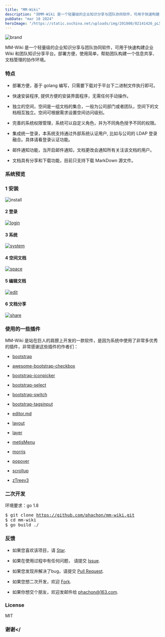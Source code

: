 ```yaml
---
title: "MM-Wiki"
description: "测MM-Wiki 是一个轻量级的企业知识分享与团队协同软件，可用于快速构建企业 Wiki 和团队知识分享平台。部署方便，使用简单，帮助团队构建一个信息共享、文档管理的协作环境。"
pubDate: "mar 18 2024"
heroImage: "/https://static.oschina.net/uploads/img/201808/02141426_pL5i.png"
---
```


<img alt="brand" src="https://static.oschina.net/uploads/img/201808/02141426_pL5i.png"></a></p><p>MM-Wiki 是一个轻量级的企业知识分享与团队协同软件，可用于快速构建企业 Wiki 和团队知识分享平台。部署方便，使用简单，帮助团队构建一个信息共享、文档管理的协作环境。</p><h3>特点</h3><ul class=" list-paddingleft-2"><li><p>部署方便，基于 golang 编写，只需要下载对于平台下二进制文件执行即可。</p></li><li><p>快速安装程序, 提供方便的安装界面程序，无需任何手动操作。</p></li><li><p>独立的空间，空间是一组文档的集合，一般为公司部门或者团队，空间下的文档相互独立。空间可根据需求设置空间访问级别。</p></li><li><p>完善的系统权限管理，系统可以自定义角色，并为不同角色授予不同的权限。</p></li><li><p>集成统一登录，本系统支持通过外部系统认证用户, 比如与公司的 LDAP 登录融合。具体请看登录认证功能。</p></li><li><p>邮件通知功能，当开启邮件通知，文档更改会通知所有关注该文档的用户。</p></li><li><p>文档具有分享和下载功能，目前只支持下载 MarkDown 源文件。</p></li></ul><h3>系统预览</h3><h3>1 安装</h3><p><img alt="install" src="https://static.oschina.net/uploads/img/201808/02141427_uAwe.png"></p><h4>2 登录</h4><p><a href="https://github.com/phachon/mm-wiki/blob/master/static/images/preview/login.png" target="_blank"><img alt="login" src="https://static.oschina.net/uploads/img/201808/02141430_F4X7.png"></a></p><h4>3 系统</h4><p><a href="https://github.com/phachon/mm-wiki/blob/master/static/images/preview/system.png" target="_blank"><img alt="system" src="https://static.oschina.net/uploads/img/201808/02141432_15DK.png"></a></p><h4>4 空间文档</h4><p><a href="https://github.com/phachon/mm-wiki/blob/master/static/images/preview/space.png" target="_blank"><img alt="space" src="https://static.oschina.net/uploads/img/201808/02141435_BKr0.png"></a></p><h4>5 编辑文档</h4><p><a href="https://github.com/phachon/mm-wiki/blob/master/static/images/preview/edit.png" target="_blank"><img alt="edit" src="https://static.oschina.net/uploads/img/201808/02141437_oOiM.png"></a></p><h4>6 文档分享</h4><p><a href="https://github.com/phachon/mm-wiki/blob/master/static/images/preview/share.png" target="_blank"><img alt="share" src="https://static.oschina.net/uploads/img/201808/02141441_39bz.png"></a></p><h3>使用的一些插件</h3><p>MM-Wiki 是站在巨人的肩膀上开发的一款软件，是因为系统中使用了非常多优秀的插件，非常感谢这些插件的作者们：</p><ul class=" list-paddingleft-2"><li><p><a href="https://github.com/twbs/bootstrap">bootstrap</a></p></li><li><p><a href="https://github.com/flatlogic/awesome-bootstrap-checkbox">awesome-bootstrap-checkbox</a></p></li><li><p><a href="https://victor-valencia.github.com/bootstrap-iconpicker">bootstrap-iconpicker</a></p></li><li><p><a href="http://silviomoreto.github.io/bootstrap-select">bootstrap-select</a></p></li><li><p><a href="https://bttstrp.github.io/bootstrap-switch">bootstrap-switch</a></p></li><li><p><a href="https://github.com/bootstrap-tagsinput/bootstrap-tagsinput">bootstrap-tagsinput</a></p></li><li><p><a href="https://github.com/pandao/editor.md">editor.md</a></p></li><li><p><a href="http://jquery-dev.com/">layout</a></p></li><li><p><a href="http://layer.layui.com/">layer</a></p></li><li><p><a href="https://github.com/onokumus/metisMenu">metisMenu</a></p></li><li><p><a href="http://morrisjs.github.com/morris.js/">morris</a></p></li><li><p><a href="https://github.com/sandywalker/webui-popover">popover</a></p></li><li><p><a href="http://markgoodyear.com/labs/scrollup/">scrollup</a></p></li><li><p><a href="http://treejs.cn/">zTreev3</a></p></li></ul><h3>二次开发</h3><p>环境要求：go 1.8</p><pre class="brush:shell;toolbar: true; auto-links: false;">$&nbsp;git&nbsp;clone&nbsp;https://github.com/phachon/mm-wiki.git
$&nbsp;cd&nbsp;mm-wiki
$&nbsp;go&nbsp;build&nbsp;./</pre><h3>反馈</h3><ul class=" list-paddingleft-2"><li><p>如果您喜欢该项目，请&nbsp;<a href="https://github.com/phachon/mm-wiki/stargazers">Star</a>.</p></li><li><p>如果在使用过程中有任何问题， 请提交&nbsp;<a href="https://github.com/phachon/mm-wiki/issues">Issue</a>.</p></li><li><p>如果您发现并解决了bug，请提交&nbsp;<a href="https://github.com/phachon/mm-wiki/pulls">Pull Request</a>.</p></li><li><p>如果您想二次开发，欢迎&nbsp;<a href="https://github.com/phachon/mm-wiki/network/members">Fork</a>.</p></li><li><p>如果你想交个朋友，欢迎发邮件给&nbsp;<a href="mailto:phachon@163.com">phachon@163.com</a>.</p></li></ul><h3>License</h3><p>MIT</p><h3>谢谢</
                                                         
